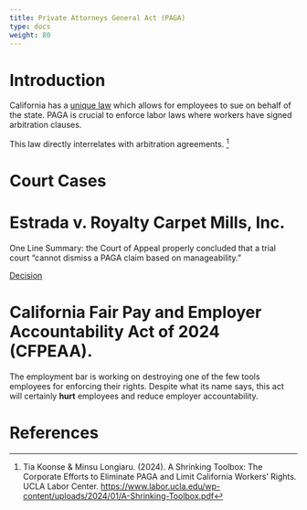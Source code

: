 ```yaml
---
title: Private Attorneys General Act (PAGA)
type: docs
weight: 80
---
```


# Introduction

California has a [unique law](https://leginfo.legislature.ca.gov/faces/codes_displayText.xhtml?lawCode=LAB&division=2.&title=&part=13.&chapter=&article=) which allows for employees to sue on behalf of the state. PAGA is crucial to enforce labor laws
where workers have signed arbitration clauses.

This law directly interrelates with arbitration agreements. [^shrinkingtoolbox]

# Court Cases

# Estrada v. Royalty Carpet Mills, Inc.

One Line Summary: the Court of Appeal properly concluded that a trial court “cannot dismiss a PAGA claim based on manageability.”

[Decision](https://www.courts.ca.gov/opinions/documents/S274340.PDF)

# California Fair Pay and Employer Accountability Act of 2024 (CFPEAA).

The employment bar is working on destroying one of the few tools employees for enforcing their rights. Despite what its name says, this act will certainly **hurt** employees and reduce employer accountability.

# References

[^shrinkingtoolbox]: Tia Koonse & Minsu Longiaru. (2024). A Shrinking Toolbox: The Corporate Efforts to Eliminate PAGA and Limit California Workers’ Rights. UCLA Labor Center. https://www.labor.ucla.edu/wp-content/uploads/2024/01/A-Shrinking-Toolbox.pdf
